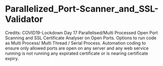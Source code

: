 # Parallelized_Port-Scanner_and_SSL-Validator
Credits: COVID19-Lockdown Day 17
Parallelised/Multi Processed Open Port Scanning and SSL Certificate Analyser on Open Ports. 
Options to run code as Multi Process/ Multi Thread / Serial Process. Automation coding to ensure only allowed ports are open on any server and any web service running is not running any expirated certificate or is nearing certificate expiry.

